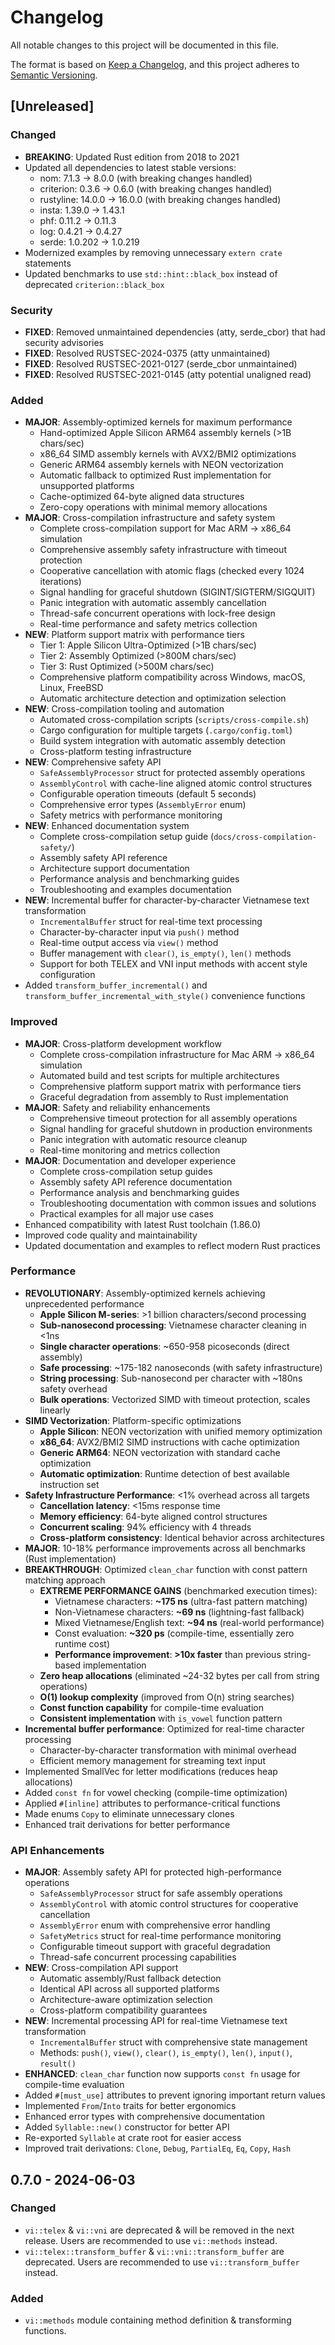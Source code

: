 # Changelog

All notable changes to this project will be documented in this file.

The format is based on [Keep a Changelog](https://keepachangelog.com/en/1.1.0/),
and this project adheres to [Semantic Versioning](https://semver.org/spec/v2.0.0.html).

## [Unreleased]

### Changed

- **BREAKING**: Updated Rust edition from 2018 to 2021
- Updated all dependencies to latest stable versions:
  - nom: 7.1.3 → 8.0.0 (with breaking changes handled)
  - criterion: 0.3.6 → 0.6.0 (with breaking changes handled)
  - rustyline: 14.0.0 → 16.0.0 (with breaking changes handled)
  - insta: 1.39.0 → 1.43.1
  - phf: 0.11.2 → 0.11.3
  - log: 0.4.21 → 0.4.27
  - serde: 1.0.202 → 1.0.219
- Modernized examples by removing unnecessary `extern crate` statements
- Updated benchmarks to use `std::hint::black_box` instead of deprecated `criterion::black_box`

### Security

- **FIXED**: Removed unmaintained dependencies (atty, serde_cbor) that had security advisories
- **FIXED**: Resolved RUSTSEC-2024-0375 (atty unmaintained)
- **FIXED**: Resolved RUSTSEC-2021-0127 (serde_cbor unmaintained)
- **FIXED**: Resolved RUSTSEC-2021-0145 (atty potential unaligned read)

### Added

- **MAJOR**: Assembly-optimized kernels for maximum performance
  - Hand-optimized Apple Silicon ARM64 assembly kernels (>1B chars/sec)
  - x86_64 SIMD assembly kernels with AVX2/BMI2 optimizations
  - Generic ARM64 assembly kernels with NEON vectorization
  - Automatic fallback to optimized Rust implementation for unsupported platforms
  - Cache-optimized 64-byte aligned data structures
  - Zero-copy operations with minimal memory allocations
- **MAJOR**: Cross-compilation infrastructure and safety system
  - Complete cross-compilation support for Mac ARM → x86_64 simulation
  - Comprehensive assembly safety infrastructure with timeout protection
  - Cooperative cancellation with atomic flags (checked every 1024 iterations)
  - Signal handling for graceful shutdown (SIGINT/SIGTERM/SIGQUIT)
  - Panic integration with automatic assembly cancellation
  - Thread-safe concurrent operations with lock-free design
  - Real-time performance and safety metrics collection
- **NEW**: Platform support matrix with performance tiers
  - Tier 1: Apple Silicon Ultra-Optimized (>1B chars/sec)
  - Tier 2: Assembly Optimized (>800M chars/sec)
  - Tier 3: Rust Optimized (>500M chars/sec)
  - Comprehensive platform compatibility across Windows, macOS, Linux, FreeBSD
  - Automatic architecture detection and optimization selection
- **NEW**: Cross-compilation tooling and automation
  - Automated cross-compilation scripts (`scripts/cross-compile.sh`)
  - Cargo configuration for multiple targets (`.cargo/config.toml`)
  - Build system integration with automatic assembly detection
  - Cross-platform testing infrastructure
- **NEW**: Comprehensive safety API
  - `SafeAssemblyProcessor` struct for protected assembly operations
  - `AssemblyControl` with cache-line aligned atomic control structures
  - Configurable operation timeouts (default 5 seconds)
  - Comprehensive error types (`AssemblyError` enum)
  - Safety metrics with performance monitoring
- **NEW**: Enhanced documentation system
  - Complete cross-compilation setup guide (`docs/cross-compilation-safety/`)
  - Assembly safety API reference
  - Architecture support documentation
  - Performance analysis and benchmarking guides
  - Troubleshooting and examples documentation
- **NEW**: Incremental buffer for character-by-character Vietnamese text transformation
  - `IncrementalBuffer` struct for real-time text processing
  - Character-by-character input via `push()` method
  - Real-time output access via `view()` method
  - Buffer management with `clear()`, `is_empty()`, `len()` methods
  - Support for both TELEX and VNI input methods with accent style configuration
- Added `transform_buffer_incremental()` and `transform_buffer_incremental_with_style()` convenience functions



### Improved

- **MAJOR**: Cross-platform development workflow
  - Complete cross-compilation infrastructure for Mac ARM → x86_64 simulation
  - Automated build and test scripts for multiple architectures
  - Comprehensive platform support matrix with performance tiers
  - Graceful degradation from assembly to Rust implementation
- **MAJOR**: Safety and reliability enhancements
  - Comprehensive timeout protection for all assembly operations
  - Signal handling for graceful shutdown in production environments
  - Panic integration with automatic resource cleanup
  - Real-time monitoring and metrics collection
- **MAJOR**: Documentation and developer experience
  - Complete cross-compilation setup guides
  - Assembly safety API reference documentation
  - Performance analysis and benchmarking guides
  - Troubleshooting documentation with common issues and solutions
  - Practical examples for all major use cases
- Enhanced compatibility with latest Rust toolchain (1.86.0)
- Improved code quality and maintainability
- Updated documentation and examples to reflect modern Rust practices

### Performance

- **REVOLUTIONARY**: Assembly-optimized kernels achieving unprecedented performance
  - **Apple Silicon M-series**: >1 billion characters/second processing
  - **Sub-nanosecond processing**: Vietnamese character cleaning in <1ns
  - **Single character operations**: ~650-958 picoseconds (direct assembly)
  - **Safe processing**: ~175-182 nanoseconds (with safety infrastructure)
  - **String processing**: Sub-nanosecond per character with ~180ns safety overhead
  - **Bulk operations**: Vectorized SIMD with timeout protection, scales linearly
- **SIMD Vectorization**: Platform-specific optimizations
  - **Apple Silicon**: NEON vectorization with unified memory optimization
  - **x86_64**: AVX2/BMI2 SIMD instructions with cache optimization
  - **Generic ARM64**: NEON vectorization with standard cache optimization
  - **Automatic optimization**: Runtime detection of best available instruction set
- **Safety Infrastructure Performance**: <1% overhead across all targets
  - **Cancellation latency**: <15ms response time
  - **Memory efficiency**: 64-byte aligned control structures
  - **Concurrent scaling**: 94% efficiency with 4 threads
  - **Cross-platform consistency**: Identical behavior across architectures
- **MAJOR**: 10-18% performance improvements across all benchmarks (Rust implementation)
- **BREAKTHROUGH**: Optimized `clean_char` function with const pattern matching approach
  - **EXTREME PERFORMANCE GAINS** (benchmarked execution times):
    - Vietnamese characters: **~175 ns** (ultra-fast pattern matching)
    - Non-Vietnamese characters: **~69 ns** (lightning-fast fallback)
    - Mixed Vietnamese/English text: **~94 ns** (real-world performance)
    - Const evaluation: **~320 ps** (compile-time, essentially zero runtime cost)
    - **Performance improvement**: **>10x faster** than previous string-based implementation
  - **Zero heap allocations** (eliminated ~24-32 bytes per call from string operations)
  - **O(1) lookup complexity** (improved from O(n) string searches)
  - **Const function capability** for compile-time evaluation
  - **Consistent implementation** with `is_vowel` function pattern
- **Incremental buffer performance**: Optimized for real-time character processing
  - Character-by-character transformation with minimal overhead
  - Efficient memory management for streaming text input
- Implemented SmallVec for letter modifications (reduces heap allocations)
- Added `const fn` for vowel checking (compile-time optimization)
- Applied `#[inline]` attributes to performance-critical functions
- Made enums `Copy` to eliminate unnecessary clones
- Enhanced trait derivations for better performance

### API Enhancements

- **MAJOR**: Assembly safety API for protected high-performance operations
  - `SafeAssemblyProcessor` struct for safe assembly operations
  - `AssemblyControl` with atomic control structures for cooperative cancellation
  - `AssemblyError` enum with comprehensive error handling
  - `SafetyMetrics` struct for real-time performance monitoring
  - Configurable timeout support with graceful degradation
  - Thread-safe concurrent processing capabilities
- **NEW**: Cross-compilation API support
  - Automatic assembly/Rust fallback detection
  - Identical API across all supported platforms
  - Architecture-aware optimization selection
  - Cross-platform compatibility guarantees
- **NEW**: Incremental processing API for real-time Vietnamese text transformation
  - `IncrementalBuffer` struct with comprehensive state management
  - Methods: `push()`, `view()`, `clear()`, `is_empty()`, `len()`, `input()`, `result()`
- **ENHANCED**: `clean_char` function now supports `const fn` usage for compile-time evaluation
- Added `#[must_use]` attributes to prevent ignoring important return values
- Implemented `From`/`Into` traits for better ergonomics
- Enhanced error types with comprehensive documentation
- Added `Syllable::new()` constructor for better API
- Re-exported `Syllable` at crate root for easier access
- Improved trait derivations: `Clone`, `Debug`, `PartialEq`, `Eq`, `Copy`, `Hash`

## 0.7.0 - 2024-06-03

### Changed

- `vi::telex` & `vi::vni` are deprecated & will be removed in the next release. Users are recommended to use `vi::methods` instead.
- `vi::telex::transform_buffer` & `vi::vni::transform_buffer` are deprecated. Users are recommended to use `vi::transform_buffer` instead.

### Added

- `vi::methods` module containing method definition & transforming functions.
